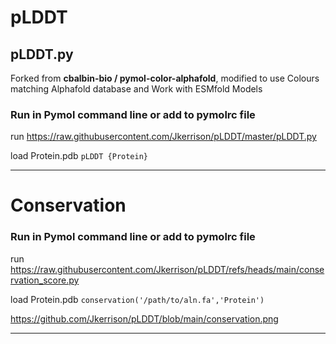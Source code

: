 # pLDDT

## pLDDT.py
Forked from **cbalbin-bio / pymol-color-alphafold**, modified to use Colours matching Alphafold database and Work with ESMfold Models 

### Run in Pymol command line or add to pymolrc file
run https://raw.githubusercontent.com/Jkerrison/pLDDT/master/pLDDT.py

load Protein.pdb
```pLDDT {Protein}```

---

# Conservation

### Run in Pymol command line or add to pymolrc file
run https://raw.githubusercontent.com/Jkerrison/pLDDT/refs/heads/main/conservation_score.py

load Protein.pdb
```conservation('/path/to/aln.fa','Protein') ```

https://github.com/Jkerrison/pLDDT/blob/main/conservation.png

---
